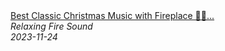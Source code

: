 <!--2024-01-14 01:04:00-->
<div class="yb">
  <a class="nodecor" href="/index.html?relaks/best_classic_christmas_music_with_fireplace_christmas_songs_playlist_merry_christmas_2023_4">
    <img class="preview" data-videoid="qVTDVR_E8cA" src="https://i.ytimg.com/vi/qVTDVR_E8cA/hqdefault.jpg" align="middle" alt="">
  </a>
  <div class="inlbl text">
    <a class="nodecor" href="/index.html?relaks/best_classic_christmas_music_with_fireplace_christmas_songs_playlist_merry_christmas_2023_4">Best Classic Christmas Music with Fireplace 🎅🏼...</a><br>
    <i class="smaller2">Relaxing Fire Sound</i><br>
    <i class="smaller3">2023-11-24</i>
  </div>
</div>

